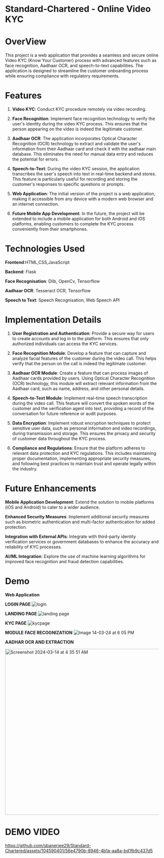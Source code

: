 # Standard-Chartered - Online Video KYC
# OverView
This project is a web application that provides a seamless and secure online Video KYC (Know Your Customer) process with advanced features such as face recognition, Aadhaar OCR, and speech-to-text capabilities. The application is designed to streamline the customer onboarding process while ensuring compliance with regulatory requirements.

# Features 
1. **Video KYC**: Conduct KYC procedure remotely via video recording.

2. **Face Recognition**: Implement face recognition technology to verify the user's identity during the video KYC process. This ensures that the person appearing on the video is indeed the legitimate customer.

3. **Aadhaar OCR**: The application incorporates Optical Character Recognition (OCR) technology to extract and validate the user's information from their Aadhaar card and check it with the aadhaar main database. This eliminates the need for manual data entry and reduces the potential for errors.

4. **Speech-to-Text**: During the video KYC session, the application transcribes the user's speech into text in real-time backend and stores. This feature is particularly useful for recording and storing the customer's responses to specific questions or prompts.

5. **Web Application**: The initial version of the project is a web application, making it accessible from any device with a modern web browser and an internet connection.

6. **Future Mobile App Development**: In the future, the project will be extended to include a mobile application for both Android and iOS platforms, enabling customers to complete the KYC process conveniently from their smartphones.

# Technologies Used
**Frontend**:HTML,CSS,JavaScript

**Backend**: Flask

**Face Recognisation**: Dlib, OpenCv, Tensorflow

**Aadhaar OCR**: Tesseract OCR, Tensorflow

**Speech to Text**: Speech Recognisation, Web Speech API

# Implementation Details 
1. **User Registration and Authentication**: Provide a secure way for users to create accounts and log in to the platform. This ensures that only authorized individuals can access the KYC services.

2. **Face Recognition Module**: Develop a feature that can capture and analyze facial features of the customer during the video call. This helps verify that the person on the call is indeed the legitimate customer.
3. **Aadhaar OCR Module**: Create a feature that can process images of Aadhaar cards provided by users. Using Optical Character Recognition (OCR) technology, this module will extract relevant information from the Aadhaar card, such as name, address, and other personal details.

4. **Speech-to-Text Module**: Implement real-time speech transcription during the video call. This feature will convert the spoken words of the customer and the verification agent into text, providing a record of the conversation for future reference or audit purposes.

5. **Data Encryption**: Implement robust encryption techniques to protect sensitive user data, such as personal information and video recordings, during transmission and storage. This ensures the privacy and security of customer data throughout the KYC process.

6. **Compliance and Regulations**: Ensure that the platform adheres to relevant data protection and KYC regulations. This includes maintaining proper documentation, implementing appropriate security measures, and following best practices to maintain trust and operate legally within the industry.

# Future Enhancements

**Mobile Application Development**: Extend the solution to mobile platforms (iOS and Android) to cater to a wider audience.

**Enhanced Security Measures**: Implement additional security measures such as biometric authentication and multi-factor authentication for added protection.

**Integration with External APIs**: Integrate with third-party identity verification services or government databases to enhance the accuracy and reliability of KYC processes.

**AI/ML Integration**: Explore the use of machine learning algorithms for improved face recognition and fraud detection capabilities.

# Demo 

**Web Application**

**LOGIN PAGE**
![login](https://github.com/sbanerjee29/Standard-Chartered/assets/104590401/922a5530-65c2-4104-a3a7-37635b11ddec)

**LANDING PAGE**
![landing page](https://github.com/sbanerjee29/Standard-Chartered/assets/104590401/6ddd6ba5-2e59-41ae-8e1a-598983e67062)

**KYC PAGE**
![kycpage](https://github.com/sbanerjee29/Standard-Chartered/assets/104590401/4decc106-d8a6-4dc4-b71e-6ade2b350dc2)


**MODULE**
**FACE RECOGNIZATION**
![Image 14-03-24 at 6 05 PM](https://github.com/sbanerjee29/Standard-Chartered/assets/104590401/86c382d2-dbd5-4c95-b1df-d7a468b3517e)

**AADHAR OCR AND EXTRACTION**

<img width="544" alt="Screenshot 2024-03-14 at 4 35 51 AM" src="https://github.com/sbanerjee29/Standard-Chartered/assets/104590401/d49d5bf1-e011-49a3-b284-ae0beed980f6">

# DEMO VIDEO


https://github.com/sbanerjee29/Standard-Chartered/assets/104590401/56e4790b-8946-4b1a-aa8a-bd1fb9c437d5



